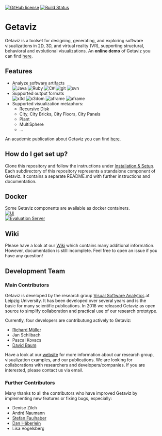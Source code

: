 [![GitHub license](https://img.shields.io/badge/License-Apache%202.0-blue.svg)](https://github.com/softvis-research/Getaviz/blob/master/LICENSE)
[![Build Status](https://travis-ci.com/softvis-research/Getaviz.svg?branch=master)](https://travis-ci.com/softvis-research/Getaviz)  
# Getaviz

Getaviz is a toolset for designing, generating, and exploring software visualizations in 2D, 3D, and virtual reality (VR), supporting structural, behavioral and evolutional visualizations. An **online demo** of Getaviz you can find [here](https://home.uni-leipzig.de/svis/getaviz/index.php?setup=web/RD%20freemind&model=RD%20freemind).

## Features
* Analyze software artifacts  
![Java](https://img.shields.io/badge/language-Java-green.svg) ![Ruby](https://img.shields.io/badge/language-Ruby-green.svg) ![C#](https://img.shields.io/badge/language-C%23-green.svg)
![git](https://img.shields.io/badge/SCM-git-green.svg)
![svn](https://img.shields.io/badge/SCM-svn-green.svg)
* Supported output formats  
![x3d](https://img.shields.io/badge/3D-X3D-green.svg)
![x3dom](https://img.shields.io/badge/3D-X3Dom-green.svg)
![aframe](https://img.shields.io/badge/3D-A--Frame-green.svg)
![aframe](https://img.shields.io/badge/VR-A--Frame-green.svg)
* Supported visualization metaphors: 
  * Recursive Disk
  * City, City Bricks, City Floors, City Panels
  * Plant
  * MultiSphere
  * …
  
An academic publication about Getaviz you can find [here](https://www.researchgate.net/publication/320083290_GETAVIZ_Generating_Structural_Behavioral_and_Evolutionary_Views_of_Software_Systems_for_Empirical_Evaluation).

## How do I get set up? ###

Clone this repository and follow the instructions under [Installation & Setup](../../wiki/Installation-&-Setup).
Each subdirectory of this repository represents a standalone component of Getaviz. It contains a separate README.md with further instructions and documentation.

## Docker ##

Some Getaviz components are available as docker containers.  
[![UI](https://img.shields.io/badge/docker-ui-blue.svg)](https://hub.docker.com/r/getaviz/evaluationserver)  
[![Evaluation Server](https://img.shields.io/badge/docker-evaluationserver-blue.svg)](https://hub.docker.com/r/getaviz/ui)

## Wiki

Please have a look at our [Wiki](../../wiki/Home) which contains many additional information. However, documentation is still incomplete. Feel free to open an issue if you have any question!

## Development Team

### Main Contributors

Getaviz is developed by the research group [Visual Software Analytics](http://home.uni-leipzig.de/svis/) at Leipzig University. It has been developed over several years and is the basic for many scientific publications. In 2018 we released Getaviz as open source to simplify collaboration and practical use of our research prototype. 

Currently, four developers are contributung actively to Getaviz:
* [Richard Müller](https://github.com/rmllr)
* Jan Schilbach
* Pascal Kovacs
* [David Baum](http://home.uni-leipzig.de/svis/Research%20Group/#DavidBaum)

Have a look at our [website](https://home.uni-leipzig.de/svis/) for more information about our research group, visualization examples, and our publications. We are looking for collaborations with researchers and developers/companies. If you are interested, please contact us via email.

### Further Contributors

Many thanks to all the contributors who have improved Getaviz by implementing new features or fixing bugs, especially:

* Denise Zilch
* André Naumann
* [Stefan Faulhaber](https://github.com/StefanFaulhaber)
* [Dan Häberlein](https://github.com/dhaeb)
* Lisa Vogelsberg
